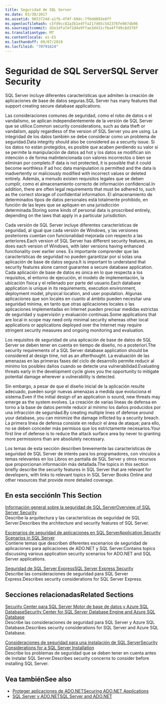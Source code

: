```yaml
---
title: Seguridad de SQL Server
ms.date: 03/30/2017
ms.assetid: 9053724d-a1fb-4f0f-b9dc-7f6dd893e8ff
ms.openlocfilehash: c5fd9cc82a3b1e4ffa217d65c542376fe067db06
ms.sourcegitcommit: d2e1dfa7ef2d4e9ffae3d431cf6a4ffd9c8d378f
ms.translationtype: MT
ms.contentlocale: es-ES
ms.lasthandoff: 09/07/2019
ms.locfileid: "70791624"
---
```

# <a name="sql-server-security"></a><span data-ttu-id="6d269-102">Seguridad de SQL Server</span><span class="sxs-lookup"><span data-stu-id="6d269-102">SQL Server Security</span></span>
<span data-ttu-id="6d269-103">SQL Server incluye diferentes características que admiten la creación de aplicaciones de base de datos seguras.</span><span class="sxs-lookup"><span data-stu-id="6d269-103">SQL Server has many features that support creating secure database applications.</span></span>  
  
 <span data-ttu-id="6d269-104">Las consideraciones comunes de seguridad, como el robo de datos o el vandalismo, se aplican independientemente de la versión de SQL Server que se utilice.</span><span class="sxs-lookup"><span data-stu-id="6d269-104">Common security considerations, such as data theft or vandalism, apply regardless of the version of SQL Server you are using.</span></span> <span data-ttu-id="6d269-105">La integridad de los datos también se debe considerar como un problema de seguridad.</span><span class="sxs-lookup"><span data-stu-id="6d269-105">Data integrity should also be considered as a security issue.</span></span> <span data-ttu-id="6d269-106">Si los datos no están protegidos, es posible que acaben perdiendo su valor si se permite la manipulación de datos ad hot y los datos se modifican sin intención o de forma malintencionada con valores incorrectos o bien se eliminan por completo.</span><span class="sxs-lookup"><span data-stu-id="6d269-106">If data is not protected, it is possible that it could become worthless if ad hoc data manipulation is permitted and the data is inadvertently or maliciously modified with incorrect values or deleted entirely.</span></span> <span data-ttu-id="6d269-107">Además, a menudo existen requisitos legales que se deben cumplir, como el almacenamiento correcto de información confidencial.</span><span class="sxs-lookup"><span data-stu-id="6d269-107">In addition, there are often legal requirements that must be adhered to, such as the correct storage of confidential information.</span></span> <span data-ttu-id="6d269-108">El almacenamiento de determinados tipos de datos personales está totalmente prohibido, en función de las leyes que se apliquen en una jurisdicción determinada.</span><span class="sxs-lookup"><span data-stu-id="6d269-108">Storing some kinds of personal data is proscribed entirely, depending on the laws that apply in a particular jurisdiction.</span></span>  
  
 <span data-ttu-id="6d269-109">Cada versión de SQL Server incluye diferentes características de seguridad, al igual que cada versión de Windows, y las versiones posteriores cuentan con funcionalidad mejorada con respecto a las anteriores.</span><span class="sxs-lookup"><span data-stu-id="6d269-109">Each version of SQL Server has different security features, as does each version of Windows, with later versions having enhanced functionality over earlier ones.</span></span> <span data-ttu-id="6d269-110">Es importante comprender que las características de seguridad no pueden garantizar por sí solas una aplicación de base de datos segura.</span><span class="sxs-lookup"><span data-stu-id="6d269-110">It is important to understand that security features alone cannot guarantee a secure database application.</span></span> <span data-ttu-id="6d269-111">Cada aplicación de base de datos es única en lo que respecta a los requisitos, el entorno de ejecución, el modelo de implementación, la ubicación física y el rellenado por parte del usuario.</span><span class="sxs-lookup"><span data-stu-id="6d269-111">Each database application is unique in its requirements, execution environment, deployment model, physical location, and user population.</span></span> <span data-ttu-id="6d269-112">Algunas aplicaciones que son locales en cuanto al ámbito pueden necesitar una seguridad mínima, en tanto que otras aplicaciones locales o las aplicaciones implementadas en Internet pueden precisar medidas estrictas de seguridad y supervisión y evaluación continuas.</span><span class="sxs-lookup"><span data-stu-id="6d269-112">Some applications that are local in scope may need only minimal security whereas other local applications or applications deployed over the Internet may require stringent security measures and ongoing monitoring and evaluation.</span></span>  
  
 <span data-ttu-id="6d269-113">Los requisitos de seguridad de una aplicación de base de datos de SQL Server se deben tener en cuenta en tiempo de diseño, no a posteriori.</span><span class="sxs-lookup"><span data-stu-id="6d269-113">The security requirements of a SQL Server database application should be considered at design time, not as an afterthought.</span></span> <span data-ttu-id="6d269-114">La evaluación de las amenazas en las primeras fases del ciclo de desarrollo permite reducir al mínimo los posibles daños cuando se detecte una vulnerabilidad.</span><span class="sxs-lookup"><span data-stu-id="6d269-114">Evaluating threats early in the development cycle gives you the opportunity to mitigate potential damage wherever a vulnerability is detected.</span></span>  
  
 <span data-ttu-id="6d269-115">Sin embargo, a pesar de que el diseño inicial de la aplicación resulte adecuado, pueden surgir nuevas amenazas a medida que evoluciona el sistema.</span><span class="sxs-lookup"><span data-stu-id="6d269-115">Even if the initial design of an application is sound, new threats may emerge as the system evolves.</span></span> <span data-ttu-id="6d269-116">La creación de varias líneas de defensa en torno a la base de datos permite reducir al mínimo los daños producidos por una infracción de seguridad.</span><span class="sxs-lookup"><span data-stu-id="6d269-116">By creating multiple lines of defense around your database, you can minimize the damage inflicted by a security breach.</span></span> <span data-ttu-id="6d269-117">La primera línea de defensa consiste en reducir el área de ataque; para ello, no se deben conceder más permisos que los estrictamente necesarios.</span><span class="sxs-lookup"><span data-stu-id="6d269-117">Your first line of defense is to reduce the attack surface area by never to granting more permissions than are absolutely necessary.</span></span>  
  
 <span data-ttu-id="6d269-118">Los temas de esta sección describen brevemente las características de seguridad de SQL Server de interés para los programadores, con vínculos a temas relevantes en los Libros en pantalla de SQL Server y otros recursos que proporcionan información más detallada.</span><span class="sxs-lookup"><span data-stu-id="6d269-118">The topics in this section briefly describe the security features in SQL Server that are relevant for developers, with links to relevant topics in SQL Server Books Online and other resources that provide more detailed coverage.</span></span>  
  
## <a name="in-this-section"></a><span data-ttu-id="6d269-119">En esta sección</span><span class="sxs-lookup"><span data-stu-id="6d269-119">In This Section</span></span>  
 [<span data-ttu-id="6d269-120">Información general sobre la seguridad de SQL Server</span><span class="sxs-lookup"><span data-stu-id="6d269-120">Overview of SQL Server Security</span></span>](overview-of-sql-server-security.md)  
 <span data-ttu-id="6d269-121">Describe la arquitectura y las características de seguridad de SQL Server.</span><span class="sxs-lookup"><span data-stu-id="6d269-121">Describes the architecture and security features of SQL Server.</span></span>  
  
 [<span data-ttu-id="6d269-122">Escenarios de seguridad de aplicaciones en SQL Server</span><span class="sxs-lookup"><span data-stu-id="6d269-122">Application Security Scenarios in SQL Server</span></span>](application-security-scenarios-in-sql-server.md)  
 <span data-ttu-id="6d269-123">Contiene temas que describen diferentes escenarios de seguridad de aplicaciones para aplicaciones de ADO.NET y SQL Server.</span><span class="sxs-lookup"><span data-stu-id="6d269-123">Contains topics discussing various application security scenarios for ADO.NET and SQL Server applications.</span></span>  
  
 [<span data-ttu-id="6d269-124">Seguridad de SQL Server Express</span><span class="sxs-lookup"><span data-stu-id="6d269-124">SQL Server Express Security</span></span>](sql-server-express-security.md)  
 <span data-ttu-id="6d269-125">Describe las consideraciones de seguridad para SQL Server Express.</span><span class="sxs-lookup"><span data-stu-id="6d269-125">Describes security considerations for SQL Server Express.</span></span>  
  
## <a name="related-sections"></a><span data-ttu-id="6d269-126">Secciones relacionadas</span><span class="sxs-lookup"><span data-stu-id="6d269-126">Related Sections</span></span>  
[<span data-ttu-id="6d269-127">Security Center para SQL Server Motor de base de datos y Azure SQL Database</span><span class="sxs-lookup"><span data-stu-id="6d269-127">Security Center for SQL Server Database Engine and Azure SQL Database</span></span>](/sql/relational-databases/security/security-center-for-sql-server-database-engine-and-azure-sql-database)  
<span data-ttu-id="6d269-128">Describe las consideraciones de seguridad para SQL Server y Azure SQL Database.</span><span class="sxs-lookup"><span data-stu-id="6d269-128">Describes security considerations for SQL Server and Azure SQL Database.</span></span>

[<span data-ttu-id="6d269-129">Consideraciones de seguridad para una instalación de SQL Server</span><span class="sxs-lookup"><span data-stu-id="6d269-129">Security Considerations for a SQL Server Installation</span></span>](/sql/sql-server/install/security-considerations-for-a-sql-server-installation)  
<span data-ttu-id="6d269-130">Describe los problemas de seguridad que se deben tener en cuenta antes de instalar SQL Server.</span><span class="sxs-lookup"><span data-stu-id="6d269-130">Describes security concerns to consider before installing SQL Server.</span></span>

## <a name="see-also"></a><span data-ttu-id="6d269-131">Vea también</span><span class="sxs-lookup"><span data-stu-id="6d269-131">See also</span></span>

- [<span data-ttu-id="6d269-132">Proteger aplicaciones de ADO.NET</span><span class="sxs-lookup"><span data-stu-id="6d269-132">Securing ADO.NET Applications</span></span>](../securing-ado-net-applications.md)
- [<span data-ttu-id="6d269-133">SQL Server y ADO.NET</span><span class="sxs-lookup"><span data-stu-id="6d269-133">SQL Server and ADO.NET</span></span>](index.md)
